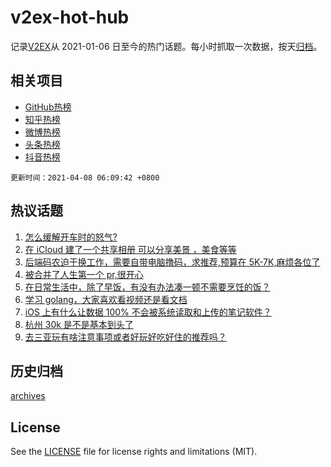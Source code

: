 # v2ex-hot-hub

 记录[V2EX](https://www.v2ex.com/)从 2021-01-06 日至今的热门话题。每小时抓取一次数据，按天[归档](archives)。
 
 ## 相关项目

- [GitHub热榜](https://github.com/snaildev/github-hot-hub)
- [知乎热榜](https://github.com/snaildev/zhihu-hot-hub)
- [微博热榜](https://github.com/snaildev/weibo-hot-hub)
- [头条热榜](https://github.com/snaildev/toutiao-hot-hub)
- [抖音热榜](https://github.com/snaildev/douyin-hot-hub)


 `更新时间：2021-04-08 06:09:42 +0800`

## 热议话题

1. [怎么缓解开车时的怒气?](https://www.v2ex.com/t/768549)
1. [在 iCloud 建了一个共享相册 可以分享美景 ，美食等等](https://www.v2ex.com/t/768780)
1. [后端码农迫于换工作，需要自带电脑撸码，求推荐,预算在 5K-7K,麻烦各位了](https://www.v2ex.com/t/768560)
1. [被合并了人生第一个 pr,很开心](https://www.v2ex.com/t/768587)
1. [在日常生活中，除了早饭，有没有办法凑一顿不需要烹饪的饭？](https://www.v2ex.com/t/768721)
1. [学习 golang，大家喜欢看视频还是看文档](https://www.v2ex.com/t/768566)
1. [iOS 上有什么让数据 100% 不会被系统读取和上传的笔记软件？](https://www.v2ex.com/t/768799)
1. [杭州 30k 是不是基本到头了](https://www.v2ex.com/t/768569)
1. [去三亚玩有啥注意事项或者好玩好吃好住的推荐吗？](https://www.v2ex.com/t/768685)

## 历史归档

[archives](archives)

## License

See the [LICENSE](LICENSE) file for license rights and limitations (MIT).
